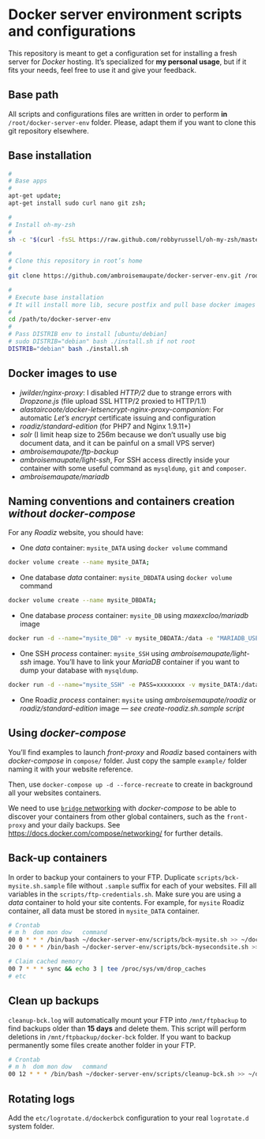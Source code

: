 # Docker server environment scripts and configurations

This repository is meant to get a configuration set for installing a fresh server for *Docker* hosting.
It’s specialized for **my personal usage**, but if it fits your needs, feel free to use it and give your feedback.

## Base path

All scripts and configurations files are written in order to perform **in** `/root/docker-server-env` folder.
Please, adapt them if you want to clone this git repository elsewhere.

## Base installation

```bash
#
# Base apps
#
apt-get update;
apt-get install sudo curl nano git zsh;

#
# Install oh-my-zsh
#
sh -c "$(curl -fsSL https://raw.github.com/robbyrussell/oh-my-zsh/master/tools/install.sh)"

#
# Clone this repository in root’s home
#
git clone https://github.com/ambroisemaupate/docker-server-env.git /root/docker-server-env;

#
# Execute base installation
# It will install more lib, secure postfix and pull base docker images
#
cd /path/to/docker-server-env
#
# Pass DISTRIB env to install [ubuntu/debian]
# sudo DISTRIB="debian" bash ./install.sh if not root
DISTRIB="debian" bash ./install.sh
```

## Docker images to use

* *jwilder/nginx-proxy*: I disabled *HTTP/2* due to strange errors with *Dropzone.js* (file upload SSL HTTP/2 proxied to HTTP/1.1)
* *alastaircoote/docker-letsencrypt-nginx-proxy-companion*: For automatic *Let’s encrypt* certificate issuing and configuration
* *roadiz/standard-edition* (for PHP7 and Nginx 1.9.11+)
* *solr* (I limit heap size to 256m because we don’t usually use big document data, and it can be painful on a small VPS server)
* *ambroisemaupate/ftp-backup*
* *ambroisemaupate/light-ssh*, For SSH access directly inside your container with some useful command as `mysqldump`, `git` and `composer`.
* *ambroisemaupate/mariadb*

## Naming conventions and containers creation *without docker-compose*

For any *Roadiz* website, you should have:

- One *data* container: `mysite_DATA` using `docker volume` command

```bash
docker volume create --name mysite_DATA;
```

- One database *data* container: `mysite_DBDATA` using `docker volume` command

```bash
docker volume create --name mysite_DBDATA;
```

- One database *process* container: `mysite_DB` using *maxexcloo/mariadb* image

```bash
docker run -d --name="mysite_DB" -v mysite_DBDATA:/data -e "MARIADB_USER=mysite" -e "MARIADB_PASS=password" --restart="always" ambroisemaupate/mariadb;
```

- One SSH *process* container: `mysite_SSH` using *ambroisemaupate/light-ssh* image. You’ll have to link
your *MariaDB* container if you want to dump your database with `mysqldump`.

```bash
docker run -d --name="mysite_SSH" -e PASS=xxxxxxxx -v mysite_DATA:/data --link="mysite_DB:mariadb" -p 22 ambroisemaupate/light-ssh;
```

- One Roadiz *process* container: `mysite` using *ambroisemaupate/roadiz* or *roadiz/standard-edition* image — *see create-roadiz.sh.sample script*

## Using *docker-compose*

You’ll find examples to launch *front-proxy* and *Roadiz* based containers with *docker-compose*
in `compose/` folder. Just copy the sample `example/` folder naming it with your website reference.

Then, use `docker-compose up -d --force-recreate` to create in background all your websites containers.

We need to use [`bridge` networking](https://github.com/jwilder/nginx-proxy/issues/502) with *docker-compose* to be able
to discover your containers from other global containers, such as the `front-proxy` and your daily backups.
See https://docs.docker.com/compose/networking/ for further details.

## Back-up containers

In order to backup your containers to your FTP. Duplicate `scripts/bck-mysite.sh.sample`
file without `.sample` suffix for each of your websites.
Fill all variables in the `scripts/ftp-credentials.sh`. Make sure you are using a *data* container to hold your site contents.
For example, for `mysite` Roadiz container, all data must be stored in `mysite_DATA` container.

```bash
# Crontab
# m h  dom mon dow   command
00 0 * * * /bin/bash ~/docker-server-env/scripts/bck-mysite.sh >> ~/docker-server-env/bckup_logs/bck-mysite.log
20 0 * * * /bin/bash ~/docker-server-env/scripts/bck-mysecondsite.sh >> ~/docker-server-env/bckup_logs/bck-mysecondsite.log

# Claim cached memory
00 7 * * * sync && echo 3 | tee /proc/sys/vm/drop_caches
# etc
```

## Clean up backups

`cleanup-bck.log` will automatically mount your FTP into `/mnt/ftpbackup` to find backups older than **15 days** and delete them.
This script will perform deletions in `/mnt/ftpbackup/docker-bck` folder. If you want to backup permanently some files
create another folder in your FTP.

```bash
# Crontab
# m h  dom mon dow   command
00 12 * * * /bin/bash ~/docker-server-env/scripts/cleanup-bck.sh >> ~/docker-server-env/bckup_logs/cleanup-bck.log
```

## Rotating logs

Add the `etc/logrotate.d/dockerbck` configuration to your real `logrotate.d` system folder.

